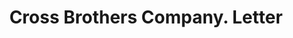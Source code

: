 ---
doi: 10.7916/D8D80PKD
date_other: unknown
date_other_textual: unknown
form: correspondence
genre:
- Letters (correspondence)
name:
- Cross Brothers Company
object_in_context_url: https://biggert.cul.columbia.edu/items/view/ave_biggert_01596
subject_hierarchical_geographic:
- Northfield, Vermont, United States
subject_name:
- Cross Brothers Company
title: Cross Brothers Company. Letter
sort_title: Cross Brothers Company. Letter
call_number: ave_biggert_01596
coordinates:
- 44.14111111111111,-72.66444444444446
pid: ave_biggert_01596
identifiers: ave_biggert_01596
thumbnail: https://derivativo-1.library.columbia.edu/iiif/2/ldpd:343902/full/!256,256/0/native.jpg
permalink: /biggert/ave_biggert_01596/
layout: iiif-image-page
---